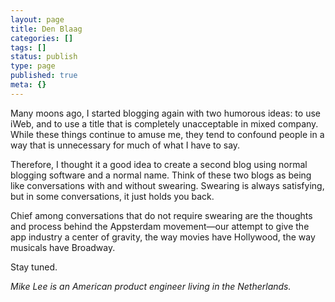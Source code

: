 ```yaml
---
layout: page
title: Den Blaag
categories: []
tags: []
status: publish
type: page
published: true
meta: {}
---
```


Many moons ago, I started blogging again with two humorous ideas: to use iWeb, and to use a title that is completely unacceptable in mixed company. While these things continue to amuse me, they tend to confound people in a way that is unnecessary for much of what I have to say.

Therefore, I thought it a good idea to create a second blog using normal blogging software and a normal name. Think of these two blogs as being like conversations with and without swearing. Swearing is always satisfying, but in some conversations, it just holds you back.

Chief among conversations that do not require swearing are the thoughts and process behind the Appsterdam movement—our attempt to give the app industry a center of gravity, the way movies have Hollywood, the way musicals have Broadway.

Stay tuned.

<em>Mike Lee is an American product engineer living in the Netherlands.</em>
